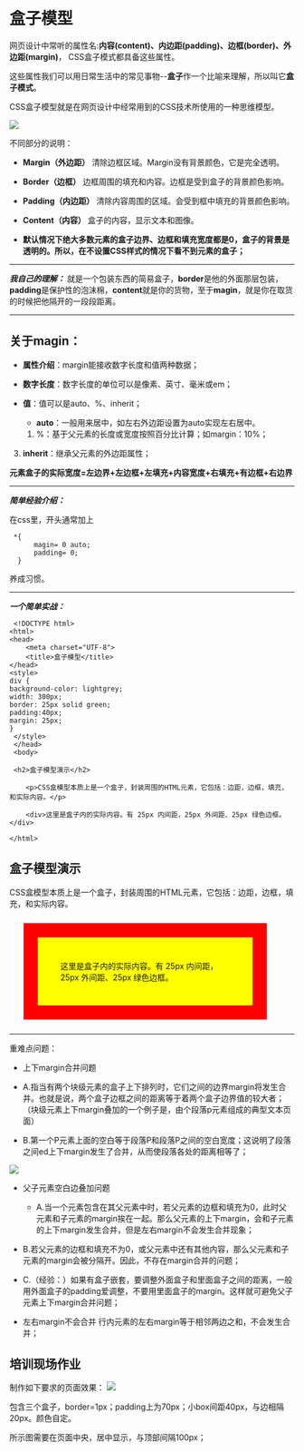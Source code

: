 # 盒子模型 #
网页设计中常听的属性名:**内容(content)、内边距(padding)、边框(border)、外边距(margin)**， CSS盒子模式都具备这些属性。

这些属性我们可以用日常生活中的常见事物--**盒子**作一个比喻来理解，所以叫它**盒子模式**。

CSS盒子模型就是在网页设计中经常用到的CSS技术所使用的一种思维模型。

![](http://img.bimg.126.net/photo/WVHX_-hkDGawvAwSY3suVQ==/4287426845257556851.jpg)





不同部分的说明：


- **Margin（外边距）** 清除边框区域。Margin没有背景颜色，它是完全透明。

- **Border（边框）** 边框周围的填充和内容。边框是受到盒子的背景颜色影响。

- **Padding（内边距）** 清除内容周围的区域。会受到框中填充的背景颜色影响。

- **Content（内容）** 盒子的内容，显示文本和图像。

- **默认情况下绝大多数元素的盒子边界、边框和填充宽度都是0，盒子的背景是透明的。所以，在不设置CSS样式的情况下看不到元素的盒子；**

----------


***我自己的理解：***
  就是一个包装东西的简易盒子，**border**是他的外面那层包装，**padding**是保护性的泡沫棉，**content**就是你的货物，至于**magin**，就是你在取货的时候把他隔开的一段段距离。

----------
## 关于magin： ##


- **属性介绍**：margin能接收数字长度和值两种数据；




- **数字长度**：数字长度的单位可以是像素、英寸、毫米或em；



- **值**：值可以是auto、%、inherit；




 

   - **auto**：一般用来居中，如左右外边距设置为auto实现左右居中。


  1. %：基于父元素的长度或宽度按照百分比计算；如margin：10%；



 3. **inherit**：继承父元素的外边距属性；
 
**元素盒子的实际宽度=左边界+左边框+左填充+内容宽度+右填充+有边框+右边界**

----------

***简单经验介绍：***

在css里，开头通常加上

     *{
          magin= 0 auto;
          padding= 0;
      }

养成习惯。

----------
***一个简单实战：***

     <!DOCTYPE html>
    <html>
	<head>
		<meta charset="UTF-8">
		<title>盒子模型</title>
	</head>
	<style>
    div {
    background-color: lightgrey;
    width: 300px;
    border: 25px solid green;
    padding:40px;
    margin: 25px;
    }
     </style>
     </head>
     <body>

     <h2>盒子模型演示</h2>

        <p>CSS盒模型本质上是一个盒子，封装周围的HTML元素，它包括：边距，边框，填充，和实际内容。</p>

        <div>这里是盒子内的实际内容。有 25px 内间距，25px 外间距、25px 绿色边框。</div>

    </html>


<html>
	<head>
		<meta charset="UTF-8">
		<title>盒子模型</title>
	</head>
	<style>
div {
    background-color: yellow;
    width: 300px;
    border: 25px solid red;
    padding:40px;
    margin: 25px;
}
</style>
</head>
<body>

<h2>盒子模型演示</h2>

<p>CSS盒模型本质上是一个盒子，封装周围的HTML元素，它包括：边距，边框，填充，和实际内容。</p>

<div>这里是盒子内的实际内容。有 25px 内间距，25px 外间距、25px 绿色边框。</div>

</html>


----------

重难点问题：

-  上下margin合并问题

 
  -  A.指当有两个块级元素的盒子上下排列时，它们之间的边界margin将发生合并。也就是说，两个盒子边框之间的距离等于着两个盒子边界值的较大者；（块级元素上下margin叠加的一个例子是，由个段落p元素组成的典型文本页面）

  -   B.第一个P元素上面的空白等于段落P和段落P之间的空白宽度；这说明了段落之间ed上下margin发生了合并，从而使段落各处的距离相等了；


![](https://user-gold-cdn.xitu.io/2017/1/7/f1511a21dea6b1d2b88715f893b2620e?imageslim)

- 父子元素空白边叠加问题


  -   A.当一个元素包含在其父元素中时，若父元素的边框和填充为0，此时父元素和子元素的margin挨在一起。那么父元素的上下margin，会和子元素的上下margin发生合并，但是左右margin不会发生合并现象；


 -   B.若父元素的边框和填充不为0，或父元素中还有其他内容，那么父元素和子元素的margin会被分隔开。因此，不存在margin合并的问题；

 -   C.（经验：）如果有盒子嵌套，要调整外面盒子和里面盒子之间的距离，一般用外面盒子的padding爱调整，不要用里面盒子的margin。这样就可避免父子元素上下margin合并问题；


- 左右margin不会合并
   行内元素的左右margin等于相邻两边之和，不会发生合并；

## 培训现场作业 ##

制作如下要求的页面效果：
![](https://ss2.bdstatic.com/70cFvnSh_Q1YnxGkpoWK1HF6hhy/it/u=3748362888,2588545368&fm=15&gp=0.jpg)

包含三个盒子，border=1px；padding上为70px；小box间距40px，与边相隔20px。颜色自定。

所示图需要在页面中央，居中显示，与顶部间隔100px；
